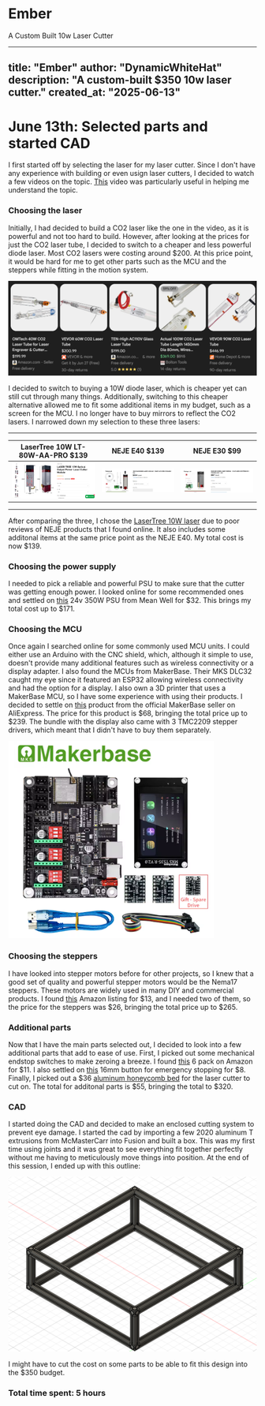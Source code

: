 # Ember
A Custom Built 10w Laser Cutter

---
title: "Ember"
author: "DynamicWhiteHat"
description: "A custom-built $350 10w laser cutter."
created_at: "2025-06-13"
---

# June 13th: Selected parts and started CAD

I first started off by selecting the laser for my laser cutter. Since I don't have any experience with building or even usign laser cutters, I decided to watch a few videos on the topic. [This](https://www.youtube.com/watch?v=7gnD6F0yBH0&list=PLT2B-jiRa_P4blv69gIPtibwSavtNRHN4&index=2) video was particularly useful in helping me understand the topic.

### Choosing the laser

Initially, I had decided to build a CO2 laser like the one in the video, as it is powerful and not too hard to build. However, after looking at the prices for just the CO2 laser tube, I decided to switch to a cheaper and less powerful diode laser. Most CO2 lasers were costing around $200. At this price point, it would be hard for me to get other parts such as the MCU and the steppers while fitting in the motion system.

<img src="image.png" width="600">

I decided to switch to buying a 10W diode laser, which is cheaper yet can still cut through many things. Additionally, switching to this cheaper alternative allowed me to fit some additional items in my budget, such as a screen for the MCU. I no longer have to buy mirrors to reflect the CO2 lasers. I narrowed down my selection to these three lasers:

-------------------------------------------------------------------------------------------------------------------
| LaserTree 10W LT-80W-AA-PRO $139    | NEJE E40 $139                       | NEJE E30 $99                        |
|-------------------------------------|-------------------------------------|-------------------------------------|
| <img src="image-1.png" width="400"> | <img src="image-2.png" width="400"> | <img src="image-3.png" width="400"> |
-------------------------------------------------------------------------------------------------------------------

After comparing the three, I chose the [LaserTree 10W laser](https://lasertree.com/products/10w-optical-output-power-laser-cutter-module?variant=42608494149783) due to poor reviews of NEJE products that I found online. It also includes some additonal items at the same price point as the NEJE E40. My total cost is now $139.

### Choosing the power supply

I needed to pick a reliable and powerful PSU to make sure that the cutter was getting enough power. I looked online for some recommended ones and settled on [this](https://www.digikey.com/en/products/detail/mean-well-usa-inc/LRS-350-24/7705034) 24v 350W PSU from Mean Well for $32. This brings my total cost up to $171.

### Choosing the MCU

Once again I searched online for some commonly used MCU units. I could either use an Arduino with the CNC shield, which, although it simple to use, doesn't provide many additional features such as wireless connectivity or a display adapter. I also found the MCUs from MakerBase. Their MKS DLC32 caught my eye since it featured an ESP32 allowing wireless connectivity and had the option for a display. I also own a 3D printer that uses a MakerBase MCU, so I have some experience with using their products. I decided to settle on [this](https://www.aliexpress.us/item/3256802997183501.html?spm=a2g0o.store_pc_home.productList_8356958.pic_0&gatewayAdapt=glo2usa4itemAdapt#nav-review) product from the official MakerBase seller on AliExpress. The price for this product is $68, bringing the total price up to $239. The bundle with the display also came with 3 TMC2209 stepper drivers, which meant that I didn't have to buy them separately. 

<img src="image-4.png" height="400">

### Choosing the steppers

I have looked into stepper motors before for other projects, so I knew that a good set of quality and powerful stepper motors would be the Nema17 steppers. These motors are widely used in many DIY and commercial products. I found [this](https://www.amazon.com/STEPPERONLINE-Stepper-Bipolar-Connector-compatible/dp/B00PNEQKC0/ref=sr_1_3?dib=eyJ2IjoiMSJ9.hN-9QQUUabt-Xybqh_2heY2GPNfYHPQMKSJH70tSBpKPaeHg8VsfoBM8I8VbHdZx5oajdgUK1JpCg-V2kdytfI2UCH8U6rhdwWgO99yrqNCP1uZWEM0ySZZtHlBZkGRE3OAXyVSeMe4EK2Liixq1llyKdgNVWiDEbp5acAd7aFDVpl3ZC_olS7wdxDTBBxwvn-TwtY7MKyuGCykD-4Jg5KCgi6iDggAy-vSSnx8GSbk.pCD136yaYWmr_IUa_hgxzZegYZ58EWgrNOGNo-PW7lU&dib_tag=se&keywords=nema+17&qid=1749845438&sr=8-3#averageCustomerReviewsAnchor) Amazon listing for $13, and I needed two of them, so the price for the steppers was $26, bringing the total price up to $265.

### Additional parts

Now that I have the main parts selected out, I decided to look into a few additional parts that add to ease of use. First, I picked out some mechanical endstop switches to make zeroing a breeze. I found [this](https://www.amazon.com/REIFENG-Mechanical-Endstop-Horizontal-Ramps1-4/dp/B07PCN6T6F/ref=sr_1_4?crid=2NOPIC2BME68G&dib=eyJ2IjoiMSJ9.SO49a-XNmdH1AGulMpypJVjJ2qnjUKBfcRAxacJJ614mILy1HfdP7rmEqK9IchS60nDjmEtk-YDwAOqgRqTMUm9DpFCzqNhBdYW0i6Y4EXgvAXUQUOWgTSdXNVq0DTvVpi24VGGgNUSGy3fAjR6N38FKI9jrl9Q_bFgIKd-Dsq2qHoIFdd6l777VM45a1CngxLLnEAC0diHWbTa2n4FxJo3B8TSm0BR5ddn4uK1aIJbe3bgYpcaEA6JcyaQ9iljZW_ZnoXordtg4Dyu8nMkTS9H4DC1n7YeqJA2eYbFVE0A.qGr0r3Wi12V7IGiNbizVL-U-n8TNoubLwQRm1zHLt2k&dib_tag=se&keywords=mechanical+limit+switches&qid=1749845648&s=industrial&sprefix=mechanical+limit+switches%2Cindustrial%2C78&sr=1-4) 6 pack on Amazon for $11. I also settled on [this](https://www.amazon.com/APIELE-Momentary-Button-Mushroom-Waterproof/dp/B09KZJ2LF6?source=ps-sl-shoppingads-lpcontext&ref_=fplfs&gQT=1&th=1) 16mm button for emergency stopping for $8. Finally, I picked out a $36 [aluminum honeycomb bed](https://www.amazon.com/UniTak3D-Honeycomb-400x400mm-Dissipation-Protection/dp/B0DHH5XBNH/ref=sr_1_4?crid=21ZGMEMX3VNZS&dib=eyJ2IjoiMSJ9.8uQQoWfW5Evq2OHyK5QqiDAZdn3N3lJeWpBOZYqQIQDySlLXF2xWyHMZmFLRs7aFo7TPTw8XaI2HXFWu0QPhKd3bamxoIP0JpC4qxKgroqEtH82Y-wXj-GZP6FdBi_IHVFIdsBd4q8mtw2UjD3yV0mLFWYlh8ofpTyx1RzEz2xRwboEpzAptT2ErQgQveawKRZXmJOm3bKmimEfr7j6McMrDnrEcQ1CrH3tBlvFCVyAbroqrnltL2-cvbY1JIXs7sODZ_jUd975pJ77z0gRkJeFSYBT3rsapmxbDlbOxtNI.jIYikubNSzroelbeFV7IPZywZyud3g1UaNZ9QS7q9r4&dib_tag=se&keywords=laser%2Bbed&qid=1749863252&s=industrial&sprefix=laser%2B%2Cindustrial%2C221&sr=1-4&th=1#averageCustomerReviewsAnchor) for the laser cutter to cut on. The total for additonal parts is $55, bringing the total to $320.

### CAD

I started doing the CAD and decided to make an enclosed cutting system to prevent eye damage. I started the cad by importing a few 2020 aluminum T extrusions from McMasterCarr into Fusion and built a box. This was my first time using joints and it was great to see everything fit together perfectly without me having to meticulously move things into position. At the end of this session, I ended up with this outline:

<img src="image-5.png" width="600">


I might have to cut the cost on some parts to be able to fit this design into the $350 budget.

### Total time spent: 5 hours
